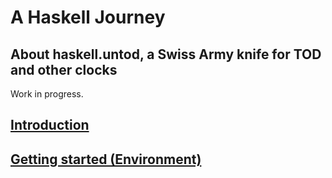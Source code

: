 # A Haskell Journey 

## About haskell.untod, a Swiss Army knife for TOD and other clocks

Work in progress.

## [Introduction](intro.md)

## [Getting started (Environment)](stenv.md)
